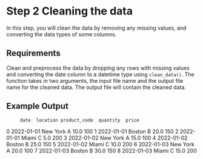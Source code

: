 # Step 2 Cleaning the data

In this step, you will clean the data by removing any missing values, and converting the data types of some columns.

## Requirements

Clean and preprocess the data by dropping any rows with missing values and converting the date column to a datetime type using `clean_data()`. The function takes in two arguments, the input file name and the output file name for the cleaned data. The output file will contain the cleaned data.

## Example Output

         date  location product_code  quantity  price
0  2022-01-01  New York            A      10.0    100
1  2022-01-01    Boston            B      20.0    150
2  2022-01-01     Miami            C       5.0    200
3  2022-01-02  New York            A      15.0    100
4  2022-01-02    Boston            B      25.0    150
5  2022-01-02     Miami            C      10.0    200
6  2022-01-03  New York            A      20.0    100
7  2022-01-03    Boston            B      30.0    150
8  2022-01-03     Miami            C      15.0    200
